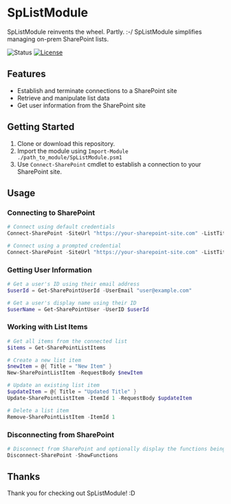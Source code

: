 # SpListModule

SpListModule reinvents the wheel. Partly. :-/ SpListModule simplifies managing on-prem SharePoint lists.

![Status](https://img.shields.io/badge/status-alpha-red.svg)
[![License](https://img.shields.io/badge/license-MIT-blue.svg)](https://github.com/nothuslupus/SpListModule/blob/main/LICENSE)

## Features

- Establish and terminate connections to a SharePoint site
- Retrieve and manipulate list data
- Get user information from the SharePoint site

## Getting Started

1. Clone or download this repository.
2. Import the module using `Import-Module ./path_to_module/SpListModule.psm1`
3. Use `Connect-SharePoint` cmdlet to establish a connection to your SharePoint site.

## Usage
### Connecting to SharePoint

```powershell
# Connect using default credentials
Connect-SharePoint -SiteUrl "https://your-sharepoint-site.com" -ListTitle "YourList" -UseDefaultCredentials

# Connect using a prompted credential
Connect-SharePoint -SiteUrl "https://your-sharepoint-site.com" -ListTitle "YourList"
```

### Getting User Information
```powershell
# Get a user's ID using their email address
$userId = Get-SharePointUserId -UserEmail "user@example.com"

# Get a user's display name using their ID
$userName = Get-SharePointUser -UserID $userId
```

### Working with List Items
```powershell
# Get all items from the connected list
$items = Get-SharePointListItems

# Create a new list item
$newItem = @{ Title = "New Item" }
New-SharePointListItem -RequestBody $newItem

# Update an existing list item
$updateItem = @{ Title = "Updated Title" }
Update-SharePointListItem -ItemId 1 -RequestBody $updateItem

# Delete a list item
Remove-SharePointListItem -ItemId 1
```

### Disconnecting from SharePoint
```powershell
# Disconnect from SharePoint and optionally display the functions being removed
Disconnect-SharePoint -ShowFunctions
```

## Thanks
Thank you for checking out SpListModule! :D

